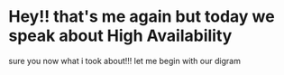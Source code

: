 
# Hey!! that's me again but today we speak about High Availability
sure you now what i took about!!!
let me begin with our digram
